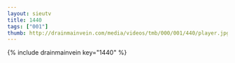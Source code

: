```yaml
--- 
layout: sieutv
title: 1440
tags: ["001"]
thumb: http://drainmainvein.com/media/videos/tmb/000/001/440/player.jpg
---
```

{% include drainmainvein key="1440" %} 
